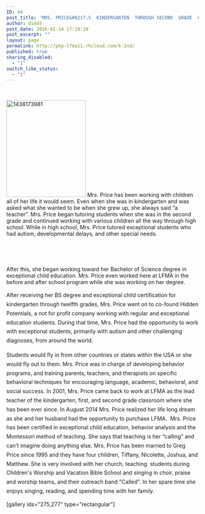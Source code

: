 ```yaml
---
ID: 44
post_title: 'MRS. PRICE&#8217;S  KINDERGARTEN  THROUGH SECOND  GRADE  CLASSROOM'
author: di445
post_date: 2016-01-14 17:19:19
post_excerpt: ""
layout: page
permalink: http://php-lfma11.rhcloud.com/k-2nd/
published: true
sharing_disabled:
  - "1"
switch_like_status:
  - "1"
---
```

&nbsp;

<img class=" size-full wp-image-29 alignleft" title="Mrs.Price LFMA Directress" src="https://lfmadata.files.wordpress.com/2016/01/1438173981.png" alt="1438173981" width="208" height="254" /> Mrs. Price has been working with children all of her life it would seem. Even when she was in kindergarten and was asked what she wanted to be when she grew up, she always said “a teacher”. Mrs. Price began tutoring students when she was in the second grade and continued working with various children all the way through high school. While in high school, Mrs. Price tutored exceptional students who had autism, developmental delays, and other special needs.

&nbsp;

&nbsp;

After this, she began working toward her Bachelor of Science degree in exceptional child education. Mrs. Price even worked here at LFMA in the before and after school program while she was working on her degree.

<span style="line-height:1.7;">After receiving her BS degree and exceptional child certification for kindergarten through twelfth grades, Mrs. Price went on to co-found Hidden Potentials, a not for profit company working with regular and exceptional education students. During that time, Mrs. Price had the opportunity to work with exceptional students, primarily with autism and other challenging diagnoses, from around the world.</span>

<span style="line-height:1.7;">Students would fly in from other countries or states within the USA or she would fly out to them. Mrs. Price was in charge of developing behavior programs, and training parents, teachers, and therapists on specific behavioral techniques for encouraging language, academic, behavioral, and social success. In 2001, Mrs. Price came back to work at LFMA as the lead teacher of the kindergarten, first, and second grade classroom where she has been ever since. In August 2014 Mrs. Price realized her life long dream as she and her husband had the opportunity to purchase LFMA.  Mrs. Price has been certified in exceptional child education, behavior analysis and the Montessori method of teaching. She says that teaching is her “calling” and can’t imagine doing anything else. Mrs. Price has been married to Greg Price since 1995 and they have four children, Tiffany, Nicolette, Joshua, and Matthew. She is very involved with her church, teaching  students during Children's Worship and Vacation Bible School and singing in choir, praise and worship teams, and their outreach band "Called". In her spare time she enjoys singing, reading, and spending time with her family.</span>

[gallery ids="275,277" type="rectangular"]